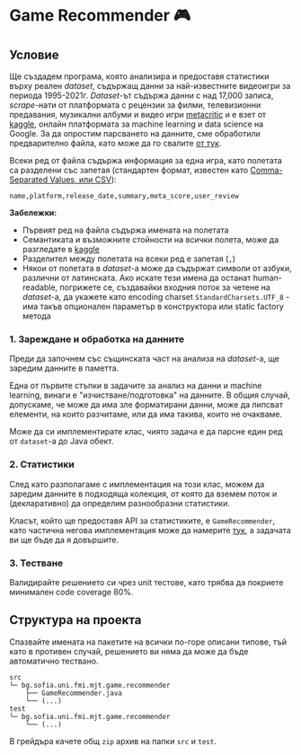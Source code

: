 # Game Recommender :video_game:

## Условие

Ще създадем програма, която анализира и предоставя статистики върху реален *dataset*, 
съдържащ данни за най-известните видеоигри за периода 1995-2021г. *Dataset*-ът съдържа данни с над 17,000 записа, *scrape*-нати от платформата с рецензии за филми, телевизионни предавания, музикални албуми и видео игри [metacritic](https://www.metacritic.com/browse/games/score/metascore/all/all/filtered?page=0) и е взет от [kaggle](https://www.kaggle.com/deepcontractor/top-video-games-19952021-metacritic), онлайн платформата за machine learning и data science на Google.
За да опростим парсването на данните, сме обработили предварително файла, като може да го свалите [от тук](./resources/video-games-data.zip).

Всеки ред от файла съдържа информация за една игра, като полетата са разделени със запетая (стандартен формат, известен като [Comma-Separated Values, или CSV](https://en.wikipedia.org/wiki/Comma-separated_values)):

`name,platform,release_date,summary,meta_score,user_review`

**Забележки:**

- Първият ред на файла съдържа имената на полетата
- Семантиката и възможните стойности на всички полета, може да разгледате в [kaggle](https://www.kaggle.com/deepcontractor/top-video-games-19952021-metacritic)
- Разделител между полетата на всеки ред е запетая (`,`)
- Някои от полетата в *dataset*-а може да съдържат символи от азбуки, различни от латинската. Ако искате тези имена да останат human-readable, погрижете се, създавайки входния поток за четене на *dataset*-а, да укажете като encoding charset `StandardCharsets.UTF_8` - има такъв опционален параметър в конструктора или static factory метода

### 1. Зареждане и обработка на данните

Преди да започнем със същинската част на анализа на *dataset*-a, ще заредим данните в паметта.

Една от първите стъпки в задачите за анализ на данни и machine learning, винаги е "изчистване/подготовка" на данните. В общия случай, допускаме, че може да има зле форматирани данни, може да липсват елементи, на които разчитаме, или да има такива, които не очакваме.

Може да си имплементирате клас, чиято задача е да парсне един ред от `dataset`-a до Java обект.

### 2. Статистики

След като разполагаме с имплементация на този клас, можем да заредим данните в подходяща колекция, от която да вземем поток и (декларативно) да определим разнообразни статистики.

Класът, който ще предоставя API за статистиките, е `GameRecommender`, като частична негова имплементация може да намерите [тук](./resources/GameRecommender.java), а задачата ви ще бъде да я довършите.

### 3. Тестване

Валидирайте решението си чрез unit тестове, като трябва да покриете минимален code coverage 80%.

## Структура на проекта

Спазвайте имената на пакетите на всички по-горе описани типове, тъй като в противен случай, решението ви няма да може да бъде автоматично тествано.

```
src
└─ bg.sofia.uni.fmi.mjt.game.recommender
    ├── GameRecommender.java
    └── (...)
test
└─ bg.sofia.uni.fmi.mjt.game.recommender
    └── (...)
```

В грейдъра качете общ `zip` архив на папки `src` и `test`.